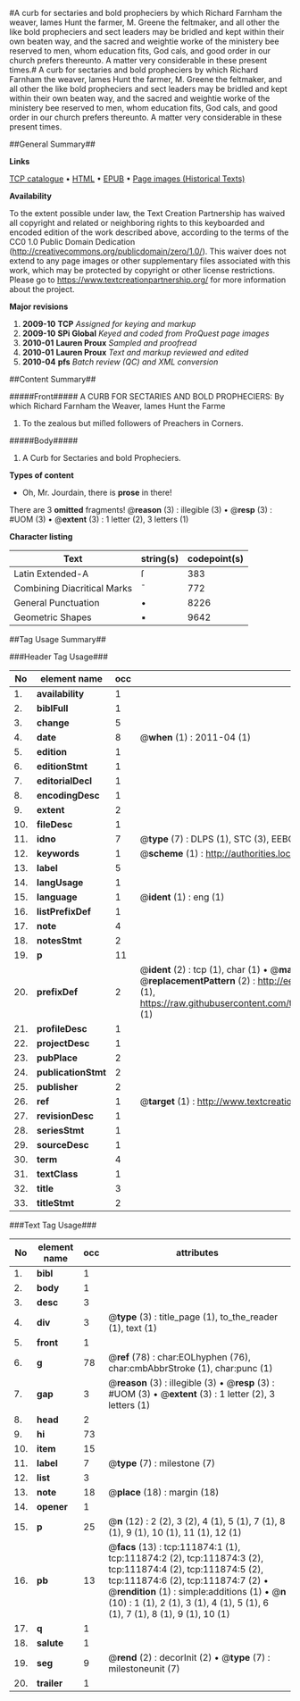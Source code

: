 #A curb for sectaries and bold propheciers by which Richard Farnham the weaver, Iames Hunt the farmer, M. Greene the feltmaker, and all other the like bold propheciers and sect leaders may be bridled and kept within their own beaten way, and the sacred and weightie worke of the ministery bee reserved to men, whom education fits, God cals, and good order in our church prefers thereunto. A matter very considerable in these present times.#
A curb for sectaries and bold propheciers by which Richard Farnham the weaver, Iames Hunt the farmer, M. Greene the feltmaker, and all other the like bold propheciers and sect leaders may be bridled and kept within their own beaten way, and the sacred and weightie worke of the ministery bee reserved to men, whom education fits, God cals, and good order in our church prefers thereunto. A matter very considerable in these present times.

##General Summary##

**Links**

[TCP catalogue](http://www.ota.ox.ac.uk/tcp/)  • 
[HTML](http://tei.it.ox.ac.uk/tcp/Texts-HTML/free/A81/A81186.html)  • 
[EPUB](http://tei.it.ox.ac.uk/tcp/Texts-EPUB/free/A81/A81186.epub) • 
[Page images (Historical Texts)](https://historicaltexts.jisc.ac.uk/eebo-99859777e)

**Availability**

To the extent possible under law, the Text Creation Partnership has waived all copyright and related or neighboring rights to this keyboarded and encoded edition of the work described above, according to the terms of the CC0 1.0 Public Domain Dedication (http://creativecommons.org/publicdomain/zero/1.0/). This waiver does not extend to any page images or other supplementary files associated with this work, which may be protected by copyright or other license restrictions. Please go to https://www.textcreationpartnership.org/ for more information about the project.

**Major revisions**

1. __2009-10__ __TCP__ *Assigned for keying and markup*
1. __2009-10__ __SPi Global__ *Keyed and coded from ProQuest page images*
1. __2010-01__ __Lauren Proux__ *Sampled and proofread*
1. __2010-01__ __Lauren Proux__ *Text and markup reviewed and edited*
1. __2010-04__ __pfs__ *Batch review (QC) and XML conversion*

##Content Summary##

#####Front#####
A CURB FOR SECTARIES AND BOLD PROPHECIERS: By which Richard Farnham the Weaver, Iames Hunt the Farme
1. To the zealous but miſled followers of Preachers in Corners.

#####Body#####

1. A Curb for Sectaries and bold Propheciers.

**Types of content**

  * Oh, Mr. Jourdain, there is **prose** in there!

There are 3 **omitted** fragments! 
 @__reason__ (3) : illegible (3)  •  @__resp__ (3) : #UOM (3)  •  @__extent__ (3) : 1 letter (2), 3 letters (1)

**Character listing**


|Text|string(s)|codepoint(s)|
|---|---|---|
|Latin Extended-A|ſ|383|
|Combining             Diacritical Marks|̄|772|
|General Punctuation|•|8226|
|Geometric Shapes|▪|9642|

##Tag Usage Summary##

###Header Tag Usage###

|No|element name|occ|attributes|
|---|---|---|---|
|1.|__availability__|1||
|2.|__biblFull__|1||
|3.|__change__|5||
|4.|__date__|8| @__when__ (1) : 2011-04 (1)|
|5.|__edition__|1||
|6.|__editionStmt__|1||
|7.|__editorialDecl__|1||
|8.|__encodingDesc__|1||
|9.|__extent__|2||
|10.|__fileDesc__|1||
|11.|__idno__|7| @__type__ (7) : DLPS (1), STC (3), EEBO-CITATION (1), PROQUEST (1), VID (1)|
|12.|__keywords__|1| @__scheme__ (1) : http://authorities.loc.gov/ (1)|
|13.|__label__|5||
|14.|__langUsage__|1||
|15.|__language__|1| @__ident__ (1) : eng (1)|
|16.|__listPrefixDef__|1||
|17.|__note__|4||
|18.|__notesStmt__|2||
|19.|__p__|11||
|20.|__prefixDef__|2| @__ident__ (2) : tcp (1), char (1)  •  @__matchPattern__ (2) : ([0-9\-]+):([0-9IVX]+) (1), (.+) (1)  •  @__replacementPattern__ (2) : http://eebo.chadwyck.com/downloadtiff?vid=$1&page=$2 (1), https://raw.githubusercontent.com/textcreationpartnership/Texts/master/tcpchars.xml#$1 (1)|
|21.|__profileDesc__|1||
|22.|__projectDesc__|1||
|23.|__pubPlace__|2||
|24.|__publicationStmt__|2||
|25.|__publisher__|2||
|26.|__ref__|1| @__target__ (1) : http://www.textcreationpartnership.org/docs/. (1)|
|27.|__revisionDesc__|1||
|28.|__seriesStmt__|1||
|29.|__sourceDesc__|1||
|30.|__term__|4||
|31.|__textClass__|1||
|32.|__title__|3||
|33.|__titleStmt__|2||


###Text Tag Usage###

|No|element name|occ|attributes|
|---|---|---|---|
|1.|__bibl__|1||
|2.|__body__|1||
|3.|__desc__|3||
|4.|__div__|3| @__type__ (3) : title_page (1), to_the_reader (1), text (1)|
|5.|__front__|1||
|6.|__g__|78| @__ref__ (78) : char:EOLhyphen (76), char:cmbAbbrStroke (1), char:punc (1)|
|7.|__gap__|3| @__reason__ (3) : illegible (3)  •  @__resp__ (3) : #UOM (3)  •  @__extent__ (3) : 1 letter (2), 3 letters (1)|
|8.|__head__|2||
|9.|__hi__|73||
|10.|__item__|15||
|11.|__label__|7| @__type__ (7) : milestone (7)|
|12.|__list__|3||
|13.|__note__|18| @__place__ (18) : margin (18)|
|14.|__opener__|1||
|15.|__p__|25| @__n__ (12) : 2 (2), 3 (2), 4 (1), 5 (1), 7 (1), 8 (1), 9 (1), 10 (1), 11 (1), 12 (1)|
|16.|__pb__|13| @__facs__ (13) : tcp:111874:1 (1), tcp:111874:2 (2), tcp:111874:3 (2), tcp:111874:4 (2), tcp:111874:5 (2), tcp:111874:6 (2), tcp:111874:7 (2)  •  @__rendition__ (1) : simple:additions (1)  •  @__n__ (10) : 1 (1), 2 (1), 3 (1), 4 (1), 5 (1), 6 (1), 7 (1), 8 (1), 9 (1), 10 (1)|
|17.|__q__|1||
|18.|__salute__|1||
|19.|__seg__|9| @__rend__ (2) : decorInit (2)  •  @__type__ (7) : milestoneunit (7)|
|20.|__trailer__|1||
